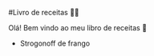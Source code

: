 #Livro de receitas :man_cook:

Olá! Bem vindo ao meu libro de receitas :wave:

- Strogonoff de frango

